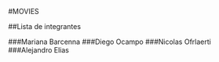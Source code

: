 #MOVIES

##Lista de integrantes

###Mariana Barcenna
###Diego Ocampo
###Nicolas Ofrlaerti
###Alejandro Elias